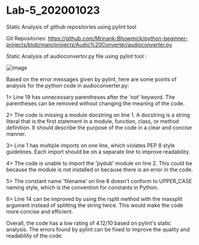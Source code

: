 # Lab-5_202001023

Static Analysis of github repositories using pylint tool

Git Repositories:
https://github.com/Mrinank-Bhowmick/python-beginner-projects/blob/main/projects/Audio%20Converter/audioconverter.py

Static Analysis of audioconvertor.py file using pylint tool :

![image](https://user-images.githubusercontent.com/120593300/227483387-b3c400a8-dc48-4777-81fa-133d2573285b.png)

Based on the error messages given by pylint, here are some points of analysis for the python code in audioconverter.py:

1> Line 19 has unnecessary parentheses after the 'not' keyword. The parentheses can be removed without changing the meaning of the code.

2> The code is missing a module docstring on line 1. A docstring is a string literal that is the first statement in a module, function, class, or method definition. It should describe the purpose of the code in a clear and concise manner.

3> Line 1 has multiple imports on one line, which violates PEP 8 style guidelines. Each import should be on a separate line to improve readability.

4> The code is unable to import the 'pydub' module on line 2. This could be because the module is not installed or because there is an error in the code.

5> The constant name 'filename' on line 8 doesn't conform to UPPER_CASE naming style, which is the convention for constants in Python.

6> Line 14 can be improved by using the rsplit method with the maxsplit argument instead of splitting the string twice. This would make the code more concise and efficient.

Overall, the code has a low rating of 4.12/10 based on pylint's static analysis. The errors found by pylint can be fixed to improve the quality and readability of the code.
